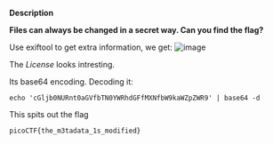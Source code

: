 **Description**

**Files can always be changed in a secret way. Can you find the flag?**

Use exiftool to get extra information, we get:
![image](https://github.com/user-attachments/assets/ccca8386-81a7-4086-a6b8-2d23faa0b0a9)

The *License* looks intresting.

Its base64 encoding. Decoding it:
```
echo 'cGljb0NURnt0aGVfbTN0YWRhdGFfMXNfbW9kaWZpZWR9' | base64 -d
```
This spits out the flag
```
picoCTF{the_m3tadata_1s_modified}
```
